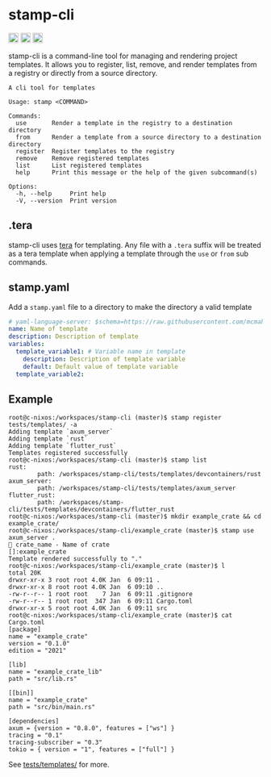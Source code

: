 # stamp-cli

[<img alt="github" src="https://img.shields.io/badge/github-mcmah309/stamp--cli-8da0cb?style=for-the-badge&labelColor=555555&logo=github" height="20">](https://github.com/mcmah309/stamp-cli)
[<img alt="crates.io" src="https://img.shields.io/crates/v/stamp-cli.svg?style=for-the-badge&color=fc8d62&logo=rust" height="20">](https://crates.io/crates/stamp-cli)
[<img alt="docs.rs" src="https://img.shields.io/badge/docs.rs-stamp--cli-66c2a5?style=for-the-badge&labelColor=555555&logo=docs.rs" height="20">](https://docs.rs/stamp-cli)

stamp-cli is a command-line tool for managing and rendering project templates. It allows you to register, list, remove, and render templates from a registry or directly from a source directory.

```console
A cli tool for templates

Usage: stamp <COMMAND>

Commands:
  use       Render a template in the registry to a destination directory
  from      Render a template from a source directory to a destination directory
  register  Register templates to the registry
  remove    Remove registered templates
  list      List registered templates
  help      Print this message or the help of the given subcommand(s)

Options:
  -h, --help     Print help
  -V, --version  Print version
```

## .tera
stamp-cli uses [tera](https://keats.github.io/tera/docs/) for templating. Any file with a `.tera`
suffix will be treated as a tera template when applying a template through the `use` or `from`
sub commands.

## stamp.yaml
Add a `stamp.yaml` file to a directory to make the directory a valid template
```yaml
# yaml-language-server: $schema=https://raw.githubusercontent.com/mcmah309/stamp-cli/master/src/schemas/stamp-schema.json
name: Name of template
description: Description of template
variables:
  template_variable1: # Variable name in template
    description: Description of template variable 
    default: Default value of template variable
  template_variable2:
```
## Example
```console
root@c-nixos:/workspaces/stamp-cli (master)$ stamp register tests/templates/ -a
Adding template `axum_server`
Adding template `rust`
Adding template `flutter_rust`
Templates registered successfully
root@c-nixos:/workspaces/stamp-cli (master)$ stamp list
rust:
        path: /workspaces/stamp-cli/tests/templates/devcontainers/rust
axum_server:
        path: /workspaces/stamp-cli/tests/templates/axum_server
flutter_rust:
        path: /workspaces/stamp-cli/tests/templates/devcontainers/flutter_rust
root@c-nixos:/workspaces/stamp-cli (master)$ mkdir example_crate && cd example_crate/
root@c-nixos:/workspaces/stamp-cli/example_crate (master)$ stamp use axum_server .
🎤 crate_name - Name of crate
[]:example_crate
Template rendered successfully to "."
root@c-nixos:/workspaces/stamp-cli/example_crate (master)$ l
total 20K
drwxr-xr-x 3 root root 4.0K Jan  6 09:11 .
drwxr-xr-x 8 root root 4.0K Jan  6 09:10 ..
-rw-r--r-- 1 root root    7 Jan  6 09:11 .gitignore
-rw-r--r-- 1 root root  347 Jan  6 09:11 Cargo.toml
drwxr-xr-x 5 root root 4.0K Jan  6 09:11 src
root@c-nixos:/workspaces/stamp-cli/example_crate (master)$ cat Cargo.toml 
[package]
name = "example_crate"
version = "0.1.0"
edition = "2021"

[lib]
name = "example_crate_lib"
path = "src/lib.rs"

[[bin]]
name = "example_crate"
path = "src/bin/main.rs"

[dependencies]
axum = {version = "0.8.0", features = ["ws"] }
tracing = "0.1"
tracing-subscriber = "0.3"
tokio = { version = "1", features = ["full"] }
```

See [tests/templates/](https://github.com/mcmah309/stamp-cli/tree/master/tests/templates) for more.

